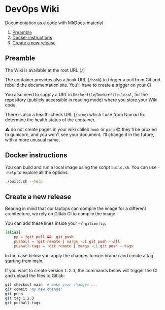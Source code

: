 # DevOps Wiki

Documentation as a code with MkDocs-material

1. [Preamble](#preamble)
1. [Docker instructions](#docker-instructions)
1. [Create a new release](#create-a-new-release)

## Preamble

The Wiki is available at the root URL (`/`)

The container provides also a hook URL (`/hook`) to trigger a pull from Git and rebuild the documentation site. You'll have to create a trigger on your CI.

You also need to supply a URL in `Dockerfile`/`Dockerfile-local`, for the repository (publicly accessible in reading mode) where you store your Wiki code.

There is also a health-check URL (`/ping`) which I use from Nomad to determine the health status of the container.

:warning: do not create pages in your wiki called `hook` or `ping` :sunglasses: they'll be proxied to gunicorn, and you won't see your document. I'll change it in the future, with a more unusual name. 

## Docker instructions

You can build and run a local image using the script `build.sh`. You can use `--help` to explore all the options:

```bash
./build.sh --help
```

## Create a new release

Bearing in mind that our laptops can compile the image for a different architecture, we rely on Gitlab CI to compile the image.

You can add these lines inside your `~/.gitconfig`:

```conf
[alias]
    pp = !git pull &&  git push
    pushall = !git remote | xargs -L1 git push --all
    pushall-tags = !git remote | xargs -L1 git push --tags
```

In the case below you apply the changes to `main` branch and create a tag starting from main.

If you want to create version `1.2.3`, the commands below will trigger the CI and upload the files to Gitlab:

```bash
git checkout main  # make your changes ...
git commit "my new change"
git push
git tag 1.2.3
git pushall-tags
```
